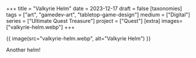 +++
title = "Valkyrie Helm"
date = 2023-12-17
draft =  false
[taxonomies]
tags = ["art", "gamedev-art", "tabletop-game-design"]
medium = ["Digital"]
series = ["Ultimate Quest Treasure"]
project = ["Quest"]
[extra]
images= ["valkyrie-helm.webp"]
+++

{{ image(src="valkyrie-helm.webp", alt="Valkyrie Helm") }}

Another helm!
